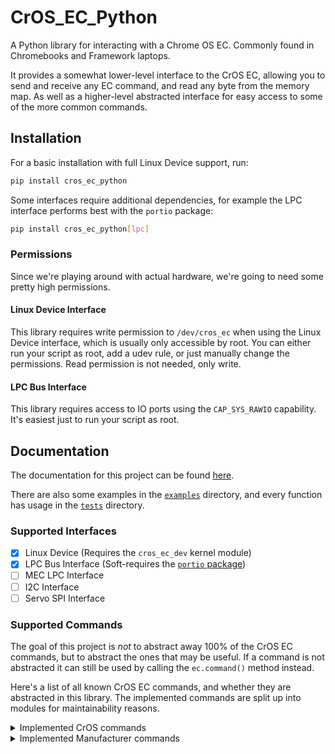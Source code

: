# CrOS_EC_Python

A Python library for interacting with a Chrome OS EC. Commonly found in Chromebooks and Framework laptops.

It provides a somewhat lower-level interface to the CrOS EC, allowing you to send and receive any EC command,
and read any byte from the memory map.
As well as a higher-level abstracted interface for easy access to some of the more common commands.

## Installation

For a basic installation with full Linux Device support, run: 

```bash
pip install cros_ec_python
```

Some interfaces require additional dependencies, for example the LPC interface performs best with the `portio` package:


```bash
pip install cros_ec_python[lpc]
```

### Permissions
Since we're playing around with actual hardware, we're going to need some pretty high permissions.

#### Linux Device Interface
This library requires write permission to `/dev/cros_ec` when using the Linux Device interface,
which is usually only accessible by root. You can either run your script as root, add a udev rule,
or just manually change the permissions. Read permission is not needed, only write.

#### LPC Bus Interface
This library requires access to IO ports using the `CAP_SYS_RAWIO` capability.
It's easiest just to run your script as root.

## Documentation

The documentation for this project can be found [here](https://steve-tech.github.io/CrOS_EC_Python).

There are also some examples in the [`examples`](https://github.com/Steve-Tech/CrOS_EC_Python/tree/main/examples) directory,
and every function has usage in the [`tests`](https://github.com/Steve-Tech/CrOS_EC_Python/tree/main/tests) directory.

### Supported Interfaces

- [x] Linux Device (Requires the `cros_ec_dev` kernel module)
- [x] LPC Bus Interface (Soft-requires the [`portio` package](https://pypi.org/project/portio/))
- [ ] MEC LPC Interface
- [ ] I2C Interface
- [ ] Servo SPI Interface

### Supported Commands

The goal of this project is *not* to abstract away 100% of the CrOS EC commands, but to abstract the ones that may be useful.
If a command is not abstracted it can still be used by calling the `ec.command()` method instead.

Here's a list of all known CrOS EC commands, and whether they are abstracted in this library.
The implemented commands are split up into modules for maintainability reasons.

<details>
<summary>Implemented CrOS commands</summary>

**General / test commands (`general`)**

- [x] `EC_CMD_PROTO_VERSION` (`0x0000`)
- [x] `EC_CMD_HELLO` (`0x0001`)
- [x] `EC_CMD_GET_VERSION` (`0x0002`)
- [ ] `EC_CMD_READ_TEST` (`0x0003`)
- [x] `EC_CMD_GET_BUILD_INFO` (`0x0004`)
- [x] `EC_CMD_GET_CHIP_INFO` (`0x0005`)
- [x] `EC_CMD_GET_BOARD_VERSION` (`0x0006`)
- [ ] `EC_CMD_READ_MEMMAP` (`0x0007`)
- [x] `EC_CMD_GET_CMD_VERSIONS` (`0x0008`)
- [ ] `EC_CMD_GET_COMMS_STATUS` (`0x0009`)
- [x] `EC_CMD_TEST_PROTOCOL` (`0x000A`)
- [x] `EC_CMD_GET_PROTOCOL_INFO` (`0x000B`)

**Get/Set miscellaneous values (`system`)**

- [ ] `EC_CMD_GSV_PAUSE_IN_S5` (`0x000C`)
- [ ] `EC_CMD_GET_FEATURES` (`0x000D`)
- [ ] `EC_CMD_GET_SKU_ID` (`0x000E`)
- [ ] `EC_CMD_SET_SKU_ID` (`0x000F`)

**Flash commands (`flash`)**

- [ ] `EC_CMD_FLASH_INFO` (`0x0010`)
- [ ] `EC_CMD_FLASH_READ` (`0x0011`)
- [ ] `EC_CMD_FLASH_WRITE` (`0x0012`)
- [ ] `EC_CMD_FLASH_ERASE` (`0x0013`)
- [ ] `EC_CMD_FLASH_PROTECT` (`0x0015`)
- [ ] `EC_CMD_FLASH_REGION_INFO` (`0x0016`)
- [ ] `EC_CMD_FLASH_SPI_INFO` (`0x0018`)
- [ ] `EC_CMD_FLASH_SELECT` (`0x0019`)

**Cryptography and Sysinfo (`system`)**

- [ ] `EC_CMD_RAND_NUM` (`0x001A`)
- [ ] `EC_CMD_RWSIG_INFO` (`0x001B`)
- [ ] `EC_CMD_SYSINFO` (`0x001C`)

**PWM commands (`pwm`)**

- [x] `EC_CMD_PWM_GET_FAN_TARGET_RPM` (`0x0020`)
- [x] `EC_CMD_PWM_SET_FAN_TARGET_RPM` (`0x0021`)
- [x] `EC_CMD_PWM_GET_KEYBOARD_BACKLIGHT` (`0x0022`)
- [x] `EC_CMD_PWM_SET_KEYBOARD_BACKLIGHT` (`0x0023`)
- [x] `EC_CMD_PWM_SET_FAN_DUTY` (`0x0024`)
- [x] `EC_CMD_PWM_SET_DUTY` (`0x0025`)
- [x] `EC_CMD_PWM_GET_DUTY` (`0x0026`)

**Lightbar commands (`lightbar`)**

- [ ] `EC_CMD_LIGHTBAR_CMD` (`0x0028`)

**LED control commands (`leds`)**

- [x] `EC_CMD_LED_CONTROL` (`0x0029`)

**Verified boot commands (`system`)**

- [ ] `EC_CMD_VBOOT_HASH` (`0x002A`)

**Motion sense commands (`motion_sense`)**

- [ ] `EC_CMD_MOTION_SENSE_CMD` (`0x002B`)

**Power control commands (`system`)**

- [ ] `EC_CMD_FORCE_LID_OPEN` (`0x002C`)
- [ ] `EC_CMD_CONFIG_POWER_BUTTON` (`0x002D`)
- [ ] `EC_CMD_USB_CHARGE_SET_MODE` (`0x0030`)
- [ ] `EC_CMD_SET_TABLET_MODE` (`0x0031`)

**Persistent storage for host (`pstore`)**

- [ ] `EC_CMD_PSTORE_INFO` (`0x0040`)
- [ ] `EC_CMD_PSTORE_READ` (`0x0041`)
- [ ] `EC_CMD_PSTORE_WRITE` (`0x0042`)

**Real-time clock (`rtc`)**

- [ ] `EC_CMD_RTC_GET_VALUE` (`0x0044`)
- [ ] `EC_CMD_RTC_GET_ALARM` (`0x0045`)
- [ ] `EC_CMD_RTC_SET_VALUE` (`0x0046`)
- [ ] `EC_CMD_RTC_SET_ALARM` (`0x0047`)

**Port 80 log access (`system`)**

- [ ] `EC_CMD_PORT80_LAST_BOOT` (`0x0048`)
- [ ] `EC_CMD_PORT80_READ` (`0x0048`)

**Get persistent storage info (`pstore`)**

- [ ] `EC_CMD_VSTORE_INFO` (`0x0049`)
- [ ] `EC_CMD_VSTORE_READ` (`0x004A`)
- [ ] `EC_CMD_VSTORE_WRITE` (`0x004B`)

**Thermal engine commands (`thermal`)**

- [ ] `EC_CMD_THERMAL_SET_THRESHOLD` (`0x0050`)
- [ ] `EC_CMD_THERMAL_GET_THRESHOLD` (`0x0051`)
- [x] `EC_CMD_THERMAL_AUTO_FAN_CTRL` (`0x0052`)
- [ ] `EC_CMD_TMP006_GET_CALIBRATION` (`0x0053`)
- [ ] `EC_CMD_TMP006_SET_CALIBRATION` (`0x0054`)
- [ ] `EC_CMD_TMP006_GET_RAW` (`0x0055`)

**MKBP - Matrix KeyBoard Protocol (`mkbp`)**

- [ ] `EC_CMD_MKBP_STATE` (`0x0060`)
- [ ] `EC_CMD_MKBP_INFO` (`0x0061`)
- [ ] `EC_CMD_MKBP_SIMULATE_KEY` (`0x0062`)
- [ ] `EC_CMD_MKBP_SET_CONFIG` (`0x0064`)
- [ ] `EC_CMD_MKBP_GET_CONFIG` (`0x0065`)
- [ ] `EC_CMD_KEYSCAN_SEQ_CTRL` (`0x0066`)
- [ ] `EC_CMD_GET_NEXT_EVENT` (`0x0067`)
- [ ] `EC_CMD_KEYBOARD_FACTORY_TEST` (`0x0068`)
- [ ] `EC_CMD_MKBP_WAKE_MASK` (`0x0069`)

**Temperature sensor commands (`thermal`)**

- [ ] `EC_CMD_TEMP_SENSOR_GET_INFO` (`0x0070`)

**Host event commands (`events`)**

- [ ] `EC_CMD_HOST_EVENT_GET_B` (`0x0087`)
- [ ] `EC_CMD_HOST_EVENT_GET_SMI_MASK` (`0x0088`)
- [ ] `EC_CMD_HOST_EVENT_GET_SCI_MASK` (`0x0089`)
- [ ] `EC_CMD_HOST_EVENT_GET_WAKE_MASK` (`0x008D`)
- [ ] `EC_CMD_HOST_EVENT_SET_SMI_MASK` (`0x008A`)
- [ ] `EC_CMD_HOST_EVENT_SET_SCI_MASK` (`0x008B`)
- [ ] `EC_CMD_HOST_EVENT_CLEAR` (`0x008C`)
- [ ] `EC_CMD_HOST_EVENT_SET_WAKE_MASK` (`0x008E`)
- [ ] `EC_CMD_HOST_EVENT_CLEAR_B` (`0x008F`)
- [ ] `EC_CMD_HOST_EVENT` (`0x00A4`)

**Switch commands (`system`)**

- [ ] `EC_CMD_SWITCH_ENABLE_BKLIGHT` (`0x0090`)
- [ ] `EC_CMD_SWITCH_ENABLE_WIRELESS` (`0x0091`)

**GPIO commands (`gpio`)**

- [ ] `EC_CMD_GPIO_SET` (`0x0092`)
- [ ] `EC_CMD_GPIO_GET` (`0x0093`)

**I2C commands (`i2c`)**

- [ ] `EC_CMD_I2C_READ` (`0x0094`)
- [ ] `EC_CMD_I2C_WRITE` (`0x0095`)

**Charge state commands (`charge`)**

- [ ] `EC_CMD_CHARGE_CONTROL` (`0x0096`)

**Console commands (`console`)**

- [ ] `EC_CMD_CONSOLE_SNAPSHOT` (`0x0097`)
- [ ] `EC_CMD_CONSOLE_READ` (`0x0098`)

**Battery commands (`charge`)**

- [ ] `EC_CMD_BATTERY_CUT_OFF` (`0x0099`)

**USB port mux control (`usb`)**

- [ ] `EC_CMD_USB_MUX` (`0x009A`)

**LDOs / FETs control (`power`)**

- [ ] `EC_CMD_LDO_SET` (`0x009B`)
- [ ] `EC_CMD_LDO_GET` (`0x009C`)

**Power info (`power`)**

- [ ] `EC_CMD_POWER_INFO` (`0x009D`)

**I2C passthru command (`i2c`)**

- [ ] `EC_CMD_I2C_PASSTHRU` (`0x009E`)

**Power button hang detect (`system`)**

- [ ] `EC_CMD_HANG_DETECT` (`0x009F`)

**Commands for battery charging (`charge`)**

- [ ] `EC_CMD_CHARGE_STATE` (`0x00A0`)
- [ ] `EC_CMD_CHARGE_CURRENT_LIMIT` (`0x00A1`)
- [ ] `EC_CMD_EXTERNAL_POWER_LIMIT` (`0x00A2`)
- [ ] `EC_CMD_OVERRIDE_DEDICATED_CHARGER_LIMIT` (`0x00A3`)
- [ ] `EC_CMD_CHARGESPLASH` (`0x00A5`)

**Hibernate/Deep Sleep Commands (`system`)**

- [ ] `EC_CMD_HIBERNATION_DELAY` (`0x00A8`)
- [ ] `EC_CMD_HOST_SLEEP_EVENT` (`0x00A9`)

**Device events (`events`)**

- [ ] `EC_CMD_DEVICE_EVENT` (`0x00AA`)

**Get s0ix counter (`system`)**

- [ ] `EC_CMD_GET_S0IX_COUNTER` (`0x00AB`)

**Smart battery pass-through (`battery`)**

- [ ] `EC_CMD_SB_READ_WORD` (`0x00B0`)
- [ ] `EC_CMD_SB_WRITE_WORD` (`0x00B1`)
- [ ] `EC_CMD_SB_READ_BLOCK` (`0x00B2`)
- [ ] `EC_CMD_SB_WRITE_BLOCK` (`0x00B3`)

**Battery vendor parameters (`battery`)**

- [ ] `EC_CMD_BATTERY_VENDOR_PARAM` (`0x00B4`)

**Smart Battery Firmware Update (`battery`)**

- [ ] `EC_CMD_SB_FW_UPDATE` (`0x00B5`)
- [ ] `EC_CMD_ENTERING_MODE` (`0x00B6`)

**I2C passthru protection (`i2c`)**

- [ ] `EC_CMD_I2C_PASSTHRU_PROTECT` (`0x00B7`)

**HDMI CEC commands (`hdmi`)**

- [ ] `EC_CMD_CEC_WRITE_MSG` (`0x00B8`)
- [ ] `EC_CMD_CEC_SET` (`0x00BA`)
- [ ] `EC_CMD_CEC_GET` (`0x00BB`)

**Commands for audio codec (`audio`)**

- [ ] `EC_CMD_EC_CODEC` (`0x00BC`)
- [ ] `EC_CMD_EC_CODEC_DMIC` (`0x00BD`)
- [ ] `EC_CMD_EC_CODEC_I2S_RX` (`0x00BE`)
- [ ] `EC_CMD_EC_CODEC_WOV` (`0x00BF`)

**Commands for PoE PSE controller (`power`)**

- [ ] `EC_CMD_PSE` (`0x00C0`)

**System commands (`system`)**

- [ ] `EC_CMD_REBOOT_EC` (`0x00D2`)
- [ ] `EC_CMD_GET_PANIC_INFO` (`0x00D3`)
- [ ] `EC_CMD_REBOOT` (`0x00D1`) 'Think "die"'
- [ ] `EC_CMD_RESEND_RESPONSE` (`0x00DB`)
- [ ] `EC_CMD_VERSION0` (`0x00DC`)
- [ ] `EC_CMD_MEMORY_DUMP_GET_METADATA` (`0x00DD`)
- [ ] `EC_CMD_MEMORY_DUMP_GET_ENTRY_INFO` (`0x00DE`)
- [ ] `EC_CMD_MEMORY_DUMP_READ_MEMORY` (`0x00DF`)

**PD commands (`usb`)**

- [ ] `EC_CMD_PD_EXCHANGE_STATUS` (`0x0100`)
- [ ] `EC_CMD_PD_HOST_EVENT_STATUS` (`0x0104`)
- [ ] `EC_CMD_USB_PD_CONTROL` (`0x0101`)
- [ ] `EC_CMD_USB_PD_PORTS` (`0x0102`)
- [ ] `EC_CMD_USB_PD_POWER_INFO` (`0x0103`)
- [ ] `EC_CMD_CHARGE_PORT_COUNT` (`0x0105`)
- [ ] `EC_CMD_USB_PD_DPS_CONTROL` (`0x0106`)
- [ ] `EC_CMD_USB_PD_FW_UPDATE` (`0x0110`)
- [ ] `EC_CMD_USB_PD_RW_HASH_ENTRY` (`0x0111`)
- [ ] `EC_CMD_USB_PD_DEV_INFO` (`0x0112`)
- [ ] `EC_CMD_USB_PD_DISCOVERY` (`0x0113`)
- [ ] `EC_CMD_PD_CHARGE_PORT_OVERRIDE` (`0x0114`)
- [ ] `EC_CMD_PD_GET_LOG_ENTRY` (`0x0115`)
- [ ] `EC_CMD_USB_PD_GET_AMODE` (`0x0116`)
- [ ] `EC_CMD_USB_PD_SET_AMODE` (`0x0117`)
- [ ] `EC_CMD_PD_WRITE_LOG_ENTRY` (`0x0118`)
- [ ] `EC_CMD_PD_CONTROL` (`0x0119`)
- [ ] `EC_CMD_USB_PD_MUX_INFO` (`0x011A`)
- [ ] `EC_CMD_PD_CHIP_INFO` (`0x011B`)

**Board commands (`board`)**

- [ ] `EC_CMD_RWSIG_CHECK_STATUS` (`0x011C`)
- [ ] `EC_CMD_RWSIG_ACTION` (`0x011D`)
- [ ] `EC_CMD_EFS_VERIFY` (`0x011E`)
- [ ] `EC_CMD_GET_CROS_BOARD_INFO` (`0x011F`)
- [ ] `EC_CMD_SET_CROS_BOARD_INFO` (`0x0120`)
- [ ] `EC_CMD_GET_UPTIME_INFO` (`0x0121`)
- [ ] `EC_CMD_ADD_ENTROPY` (`0x0122`)
- [ ] `EC_CMD_ADC_READ` (`0x0123`)
- [ ] `EC_CMD_ROLLBACK_INFO` (`0x0124`)
- [ ] `EC_CMD_AP_RESET` (`0x0125`)
- [ ] `EC_CMD_LOCATE_CHIP` (`0x0126`)
- [ ] `EC_CMD_REBOOT_AP_ON_G3` (`0x0127`)
- [ ] `EC_CMD_GET_PD_PORT_CAPS` (`0x0128`)
- [ ] `EC_CMD_BUTTON` (`0x0129`)
- [ ] `EC_CMD_GET_KEYBD_CONFIG` (`0x012A`)

**Smart discharge (`charge`)**

- [ ] `EC_CMD_SMART_DISCHARGE` (`0x012B`)

**Regulator commands (`power`)**

- [ ] `EC_CMD_REGULATOR_GET_INFO` (`0x012C`)
- [ ] `EC_CMD_REGULATOR_ENABLE` (`0x012D`)
- [ ] `EC_CMD_REGULATOR_IS_ENABLED` (`0x012E`)
- [ ] `EC_CMD_REGULATOR_SET_VOLTAGE` (`0x012F`)
- [ ] `EC_CMD_REGULATOR_GET_VOLTAGE` (`0x0130`)

**Type-C commands (`usb`)**

- [ ] `EC_CMD_TYPEC_DISCOVERY` (`0x0131`)
- [ ] `EC_CMD_TYPEC_CONTROL` (`0x0132`)
- [ ] `EC_CMD_TYPEC_STATUS` (`0x0133`)
- [ ] `EC_CMD_PCHG_COUNT` (`0x0134`)
- [ ] `EC_CMD_PCHG` (`0x0135`)
- [ ] `EC_CMD_PCHG_UPDATE` (`0x0136`)

**Charging related? (`charge`)**

- [ ] `EC_CMD_DISPLAY_SOC` (`0x0137`)
- [ ] `EC_CMD_SET_BASE_STATE` (`0x0138`)

**Subcommands for I2C control (`i2c`)**

- [ ] `EC_CMD_I2C_CONTROL` (`0x0139`)

**RGB keyboard commands (`rgb_keyboard`)**

- [ ] `EC_CMD_RGBKBD_SET_COLOR` (`0x013A`)
- [ ] `EC_CMD_RGBKBD` (`0x013B`)

**Type C VDM response (`usb`)**

- [ ] `EC_CMD_TYPEC_VDM_RESPONSE` (`0x013C`)

**Fingerprint MCU commands (`fingerprint`)**

- [ ] `EC_CMD_FP_PASSTHRU` (`0x0400`)
- [ ] `EC_CMD_FP_MODE` (`0x0402`)
- [ ] `EC_CMD_FP_INFO` (`0x0403`)
- [ ] `EC_CMD_FP_FRAME` (`0x0404`)
- [ ] `EC_CMD_FP_TEMPLATE` (`0x0405`)
- [ ] `EC_CMD_FP_CONTEXT` (`0x0406`)
- [ ] `EC_CMD_FP_STATS` (`0x0407`)
- [ ] `EC_CMD_FP_SEED` (`0x0408`)
- [ ] `EC_CMD_FP_ENC_STATUS` (`0x0409`)
- [ ] `EC_CMD_FP_READ_MATCH_SECRET` (`0x040A`)
- [ ] `EC_CMD_FP_ESTABLISH_PAIRING_KEY_KEYGEN` (`0x0410`)
- [ ] `EC_CMD_FP_ESTABLISH_PAIRING_KEY_WRAP` (`0x0411`)

**Touchpad MCU commands (`touchpad`)**

- [ ] `EC_CMD_TP_SELF_TEST` (`0x0500`)
- [ ] `EC_CMD_TP_FRAME_INFO` (`0x0501`)
- [ ] `EC_CMD_TP_FRAME_SNAPSHOT` (`0x0502`)
- [ ] `EC_CMD_TP_FRAME_GET` (`0x0503`)

</details>

<details>

<summary>Implemented Manufacturer commands</summary>

**Framework Specific Commands (`framework_laptop`)**

- [ ] `EC_CMD_FLASH_NOTIFIED` (`0x3E01`)
- [ ] `EC_CMD_FACTORY_MODE` (`0x3E02`)
- [ ] `EC_CMD_CHARGE_LIMIT_CONTROL` (`0x3E03`)
- [ ] `EC_CMD_PWM_GET_FAN_ACTUAL_RPM` (`0x3E04`)
- [ ] `EC_CMD_SET_AP_REBOOT_DELAY` (`0x3E05`)
- [ ] `EC_CMD_ME_CONTROL` (`0x3E06`)
- [ ] `EC_CMD_CUSTOM_HELLO` (`0x3E07`)
- [ ] `EC_CMD_DISABLE_PS2_EMULATION` (`0x3E08`)
- [ ] `EC_CMD_CHASSIS_INTRUSION` (`0x3E09`)
- [ ] `EC_CMD_BB_RETIMER_CONTROL` (`0x3E0A`)
- [ ] `EC_CMD_DIAGNOSIS` (`0x3E0B`)
- [ ] `EC_CMD_UPDATE_KEYBOARD_MATRIX` (`0x3E0C`)
- [ ] `EC_CMD_VPRO_CONTROL` (`0x3E0D`)
- [ ] `EC_CMD_FP_LED_LEVEL_CONTROL` (`0x3E0E`)
- [ ] `EC_CMD_CHASSIS_OPEN_CHECK` (`0x3E0F`)
- [ ] `EC_CMD_CUSTOM_HELLO_ACPI` (`0x3E10`)
- [ ] `EC_CMD_READ_PD_VERSION` (`0x3E11`)
- [ ] `EC_CMD_THERMAL_QEVENT` (`0x3E12`)
- [ ] `EC_CMD_STANDALONE_MODE` (`0x3E13`)
- [ ] `EC_CMD_PRIVACY_SWITCHES_CHECK_MODE` (`0x3E14`)
- [ ] `EC_CMD_CHASSIS_COUNTER` (`0x3E15`)

</details>

